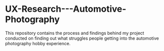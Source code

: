 # UX-Research---Automotive-Photography
This repository contains the process and findings behind my project conducted on finding out what struggles people getting into the automotive photography hobby experience.
